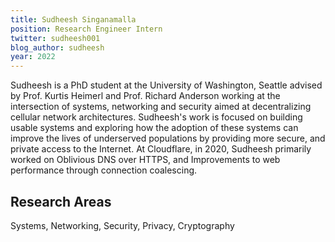 ```yaml
---
title: Sudheesh Singanamalla
position: Research Engineer Intern
twitter: sudheesh001
blog_author: sudheesh
year: 2022
---
```


Sudheesh is a PhD student at the University of Washington, Seattle advised by Prof. Kurtis Heimerl and Prof. Richard Anderson working at the intersection of systems, networking and security aimed at decentralizing cellular network architectures. Sudheesh's work is focused on building usable systems and exploring how the adoption of these systems can improve the lives of underserved populations by providing more secure, and private access to the Internet. At Cloudflare, in 2020, Sudheesh primarily worked on Oblivious DNS over HTTPS, and Improvements to web performance through connection coalescing.

## Research Areas 
Systems, Networking, Security, Privacy, Cryptography
